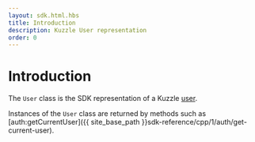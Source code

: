 ```yaml
---
layout: sdk.html.hbs
title: Introduction
description: Kuzzle User representation
order: 0
---
```


# Introduction

The `User` class is the SDK representation of a Kuzzle [user](https://docs-v2.kuzzle.io/guide/1/essentials/user-authentication/#creating-users-default).

Instances of the `User` class are returned by methods such as [auth:getCurrentUser]({{ site_base_path }}sdk-reference/cpp/1/auth/get-current-user).
